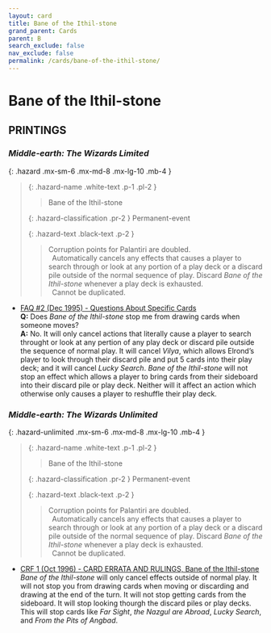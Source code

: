 ```yaml
---
layout: card
title: Bane of the Ithil-stone
grand_parent: Cards
parent: B
search_exclude: false
nav_exclude: false
permalink: /cards/bane-of-the-ithil-stone/
---
```


# Bane of the Ithil-stone


## PRINTINGS


### _Middle-earth: The Wizards Limited_

{: .hazard .mx-sm-6 .mx-md-8 .mx-lg-10 .mb-4 }
> {: .hazard-name .white-text .p-1 .pl-2 }
> > <div class="hazard-mp"></div>
> > <div class="card-name">Bane of the Ithil-stone</div>
>
> {: .hazard-classification .pr-2 }
> Permanent-event
>
> {: .hazard-text .black-text .p-2 }
> > Corruption points for Palantiri are doubled. <br>&ensp;Automatically cancels any effects that causes a player to search through or look at any portion of a play deck or a discard pile outside of the normal sequence of play. Discard _Bane of the Ithil-stone_ whenever a play deck is exhausted. <br>&ensp;Cannot be duplicated. 
>

 - [FAQ #2 (Dec 1995) - Questions About Specific Cards](/original/rulings/faq-2/#questions-about-specific-cards)<br>**Q:** Does _Bane of the Ithil-stone_ stop me from drawing cards when someone moves?<br>**A:** No. It will only cancel actions that literally cause a player to search throught or look at any pertion of any play deck or discard pile outside the sequence of normal play. It will cancel _Vilya_, which allows Elrond’s player to look through their discard pile and put 5 cards into their play deck; and it will cancel _Lucky Search_. _Bane of the Ithil-stone_ will not stop an effect which allows a player to bring cards from their sideboard into their discard pile or play deck. Neither will it affect an action which otherwise only causes a player to reshuffle their play deck.

### _Middle-earth: The Wizards Unlimited_

{: .hazard-unlimited .mx-sm-6 .mx-md-8 .mx-lg-10 .mb-4 }
> {: .hazard-name .white-text .p-1 .pl-2 }
> > <div class="hazard-mp"></div>
> > <div class="card-name">Bane of the Ithil-stone</div>
>
> {: .hazard-classification .pr-2 }
> Permanent-event
>
> {: .hazard-text .black-text .p-2 }
> > Corruption points for Palantiri are doubled. <br>&ensp;Automatically cancels any effects that causes a player to search through or look at any portion of a play deck or a discard pile outside of the normal sequence of play. Discard _Bane of the Ithil-stone_ whenever a play deck is exhausted. <br>&ensp;Cannot be duplicated. 
>

 - [CRF 1 (Oct 1996) - CARD ERRATA AND RULINGS, Bane of the Ithil-stone](/original/rulings/crf-1/#bane-of-the-ithil-stone)<br>_Bane of the Ithil-stone_ will only cancel effects outside of normal play. It will not stop you from drawing cards when moving or discarding and drawing at the end of the turn. It will not stop getting cards from the sideboard. It will stop looking thourgh the discard piles or play decks. This will stop cards like _Far Sight_, _the Nazgul are Abroad_, _Lucky Search_, and _From the Pits of Angbad_.
